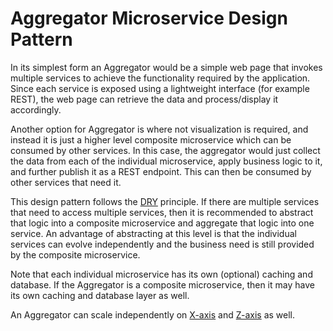 # Aggregator Microservice Design Pattern

In its simplest form an Aggregator would be a simple web page that invokes multiple services to achieve the functionality required by the application. Since each service is exposed using a lightweight interface (for example REST), the web page can retrieve the data and process/display it accordingly.

Another option for Aggregator is where not visualization is required, and instead it is just a higher level composite microservice which can be consumed by other services. In this case, the aggregator would just collect the data from each of the individual microservice, apply business logic to it, and further publish it as a REST endpoint. This can then be consumed by other services that need it.

This design pattern follows the [DRY](dry.md) principle. If there are multiple services that need to access multiple services, then it is recommended to abstract that logic into a composite microservice and aggregate that logic into one service. An advantage of abstracting at this level is that the individual services can evolve independently and the business need is still provided by the composite microservice.

Note that each individual microservice has its own (optional) caching and database. If the Aggregator is a composite microservice, then it may have its own caching and database layer as well.

An Aggregator can scale independently on [X-axis](scale-cube.md) and [Z-axis](scale-cube.md) as well.

